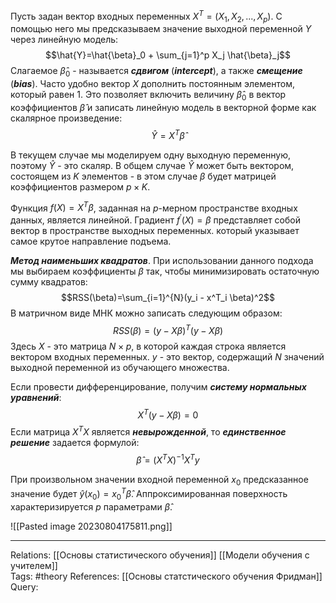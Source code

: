 Пусть задан вектор входных переменных $X^{T}=(X_1,X_2,...,X_p)$. С помощью него мы предсказываем значение выходной переменной $Y$ через линейную модель:
$$\hat{Y}=\hat{\beta}_0 + \sum_{j=1}^p X_j \hat{\beta}_j$$
Слагаемое $\hat{\beta}_0$ - называется ***сдвигом*** (***intercept***), а также ***смещение*** (***bias***). 
Часто удобно вектор $X$ дополнить постоянным элементом, который равен 1. Это позволяет включить величину $\hat{\beta}_0$ в вектор коэффициентов $\hat{\beta}$ и записать линейную модель в векторной форме как скалярное произведение:
$$\hat{Y}=X^T \hat{\beta}$$

В текущем случае мы моделируем одну выходную переменную, поэтому $\hat{Y}$ - это скаляр. В общем случае $\hat{Y}$ может быть вектором, состоящем из $K$ элементов - в этом случае $\beta$ будет матрицей коэффициентов размером $p \times K$. 

Функция $f(X)=X^T \beta$, заданная на $p$-мерном пространстве входных данных, является линейной. Градиент $f^{'}(X)=\beta$ представляет собой вектор в пространстве выходных переменных. который указывает самое крутое направление подъема. 

***Метод наименьших квадратов***. При использовании данного подхода мы выбираем коэффициенты $\beta$ так, чтобы минимизировать остаточную сумму квадратов:
$$RSS(\beta)=\sum_{i=1}^{N}(y_i - x^T_i \beta)^2$$
В матричном виде МНК можно записать следующим образом:
$$RSS(\beta)=(y-X \beta)^T(y-X \beta)$$
Здесь $X$ - это матрица $N \times p$, в которой каждая строка является вектором входных переменных. $y$ - это вектор, содержащий $N$ значений выходной переменной из обучающего множества. 

Если провести дифференцирование, получим ***систему нормальных уравнений***: 
$$X^T(y-X \beta)=0$$
Если матрица $X^TX$ является ***невырожденной***, то ***единственное решение*** задается формулой: 
$$\hat{\beta}=(X^TX)^{-1}X^Ty$$

При произвольном значении входной переменной $x_0$ предсказанное значение будет $\hat{y}(x_0)=x^T_0 \hat{\beta}$. Аппроксимированная поверхность характеризируется $p$ параметрами $\hat{\beta}$. 

![[Pasted image 20230804175811.png]]

___
Relations: [[Основы статистического обучения]] [[Модели обучения с учителем]]  
Tags: #theory 
References: [[Основы статстического обучения Фридман]] 
Query: 